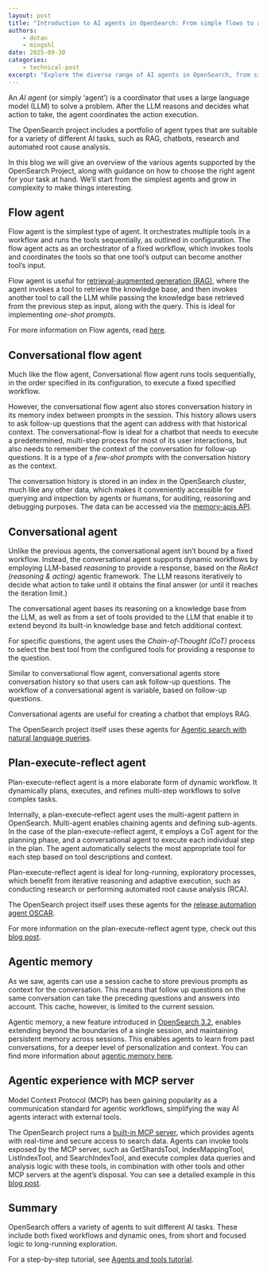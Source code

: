 ```yaml
---
layout: post
title: "Introduction to AI agents in OpenSearch: From simple flows to advanced ReAct multi-agent systems"
authors: 
    - dotan
    - mingshl
date: 2025-09-30
categories: 
    - technical-post
excerpt: "Explore the diverse range of AI agents in OpenSearch, from simple flow agents to advanced ReAct multi-agent systems. Learn how to choose the right agent for tasks like RAG, chatbots, research, and automated root cause analysis."
---
```


An *AI agent* (or simply ‘agent’) is a coordinator that uses a large language model (LLM) to solve a problem. After the LLM reasons and decides what action to take, the agent coordinates the action execution.

The OpenSearch project includes a portfolio of agent types that are suitable for a variety of different AI tasks, such as RAG, chatbots, research and automated root cause analysis.

In this blog we will give an overview of the various agents supported by the OpenSearch Project, along with guidance on how to choose the right agent for your task at hand. We’ll start from the simplest agents and grow in complexity to make things interesting.

## **Flow agent**

Flow agent is the simplest type of agent. It orchestrates multiple tools in a workflow and runs the tools sequentially, as outlined in configuration. The flow agent acts as an orchestrator of a fixed workflow, which invokes tools and coordinates the tools so that one tool’s output can become another tool’s input.

Flow agent is useful for [retrieval-augmented generation (RAG)](https://opensearch.org/blog/using-opensearch-for-retrieval-augmented-generation-rag/), where the agent invokes a tool to retrieve the knowledge base, and then invokes another tool to call the LLM while passing the knowledge base retrieved from the previous step as input, along with the query. This is ideal for implementing *one-shot prompts*.

For more information on Flow agents, read [here](https://docs.opensearch.org/latest/ml-commons-plugin/agents-tools/agents/flow/).

## **Conversational flow agent**

Much like the flow agent, Conversational flow agent runs tools sequentially, in the order specified in its configuration, to execute a fixed specified workflow.

However, the conversational flow agent also stores conversation history in its memory index between prompts in the session. This history allows users to ask follow-up questions that the agent can address with that historical context. The conversational-flow is ideal for a chatbot that needs to execute a predetermined, multi-step process for most of its user interactions, but also needs to remember the context of the conversation for follow-up questions. It is a type of a *few-shot prompts* with the conversation history as the context.

The conversation history is stored in an index in the OpenSearch cluster, much like any other data, which makes it conveniently accessible for querying and inspection by agents or humans, for auditing, reasoning and debugging purposes. The data can be accessed via the [memory-apis API](https://docs.opensearch.org/latest/ml-commons-plugin/api/memory-apis/index/).

## **Conversational agent**

Unlike the previous agents, the conversational agent isn’t bound by a fixed workflow. Instead, the conversational agent supports dynamic workflows by employing LLM-based *reasoning* to provide a response, based on the *ReAct (reasoning & acting)* agentic framework. The LLM reasons iteratively to decide what action to take until it obtains the final answer (or until it reaches the iteration limit.)

The conversational agent bases its reasoning on a knowledge base from the LLM, as well as from a set of tools provided to the LLM that enable it to extend beyond its built-in knowledge base and fetch additional context.

For specific questions, the agent uses the *Chain-of-Thought (CoT)* process to select the best tool from the configured tools for providing a response to the question.

Similar to conversational flow agent, conversational agents store conversation history so that users can ask follow-up questions. The workflow of a conversational agent is variable, based on follow-up questions.

Conversational agents are useful for creating a chatbot that employs RAG.

The OpenSearch project itself uses these agents for [Agentic search with natural language queries](https://github.com/opensearch-project/ml-commons/blob/main/docs/tutorials/agentic_search/agentic_search_llm_generated_type.md).

## **Plan-execute-reflect agent**

Plan-execute-reflect agent is a more elaborate form of dynamic workflow. It dynamically plans, executes, and refines multi-step workflows to solve complex tasks.

Internally, a plan-execute-reflect agent uses the multi-agent pattern in OpenSearch. Multi-agent enables chaining agents and defining sub-agents. In the case of the plan-execute-reflect agent, it employs a CoT agent for the planning phase, and a conversational agent to execute each individual step in the plan. The agent automatically selects the most appropriate tool for each step based on tool descriptions and context.

Plan-execute-reflect agent is ideal for long-running, exploratory processes, which benefit from iterative reasoning and adaptive execution, such as conducting research or performing automated root cause analysis (RCA).

The OpenSearch project itself uses these agents for the [release automation agent OSCAR](https://github.com/opensearch-project/oscar-ai-bot).

For more information on the plan-execute-reflect agent type, check out this [blog post](https://opensearch.org/blog/intelligent-troubleshooting-using-opensearch-3-0s-plan-execute-reflect-agent/).

## **Agentic memory**

As we saw, agents can use a session cache to store previous prompts as context for the conversation. This means that follow up questions on the same conversation can take the preceding questions and answers into account. This cache, however, is limited to the current session.

Agentic memory, a new feature introduced in [OpenSearch 3.2](https://opensearch.org/blog/introducing-opensearch-3-2-next-generation-search-and-anayltics-with-enchanced-ai-capabilities/), enables extending beyond the boundaries of a single session, and maintaining persistent memory across sessions. This enables agents to learn from past conversations, for a deeper level of personalization and context. You can find more information about [agentic memory here](https://docs.opensearch.org/latest/ml-commons-plugin/api/agentic-memory-apis/index/).

## **Agentic experience with MCP server**

Model Context Protocol (MCP) has been gaining popularity as a communication standard for agentic workflows, simplifying the way AI agents interact with external tools.

The OpenSearch project runs a [built-in MCP server](https://opensearch.org/blog/introducing-mcp-in-opensearch/), which provides agents with real-time and secure access to search data. Agents can invoke tools exposed by the MCP server, such as GetShardsTool, IndexMappingTool, ListIndexTool, and SearchIndexTool, and execute complex data queries and analysis logic with these tools, in combination with other tools and other MCP servers at the agent’s disposal. You can see a detailed example in this [blog post](https://opensearch.org/blog/unlocking-agentic-ai-experiences-with-opensearch/).

## **Summary**

OpenSearch offers a variety of agents to suit different AI tasks. These include both fixed workflows and dynamic ones, from short and focused logic to long-running exploration.

For a step-by-step tutorial, see [Agents and tools tutorial](https://docs.opensearch.org/latest/ml-commons-plugin/agents-tools/agents-tools-tutorial/).
